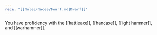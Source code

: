 ```yaml
---
race: "[[Rules/Races/Dwarf.md|Dwarf]]"
---
```


You have proficiency with the [[battleaxe]], [[handaxe]], [[light hammer]], and [[warhammer]].
